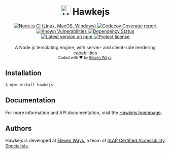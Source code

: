 <h1 align="center">
  <img src="https://protoblast.develry.be/media/static/hawkejs-small.png" width=30 alt="Hawkejs logo"/>
  <b>Hawkejs</b>
</h1>
<div align="center">
  <!-- CI - Github Actions -->
  <a href="https://github.com/11ways/hawkejs/actions/workflows/unit_test.yaml">
    <img src="https://github.com/11ways/hawkejs/actions/workflows/unit_test.yaml/badge.svg" alt="Node.js CI (Linux, MacOS, Windows)" />
  </a>

  <!-- Coverage - Codecov -->
  <a href="https://codecov.io/gh/11ways/hawkejs">
    <img src="https://img.shields.io/codecov/c/github/11ways/hawkejs/master.svg" alt="Codecov Coverage report" />
  </a>

  <!-- DM - Snyk -->
  <a href="https://snyk.io/test/github/skerit/hawkejs?targetFile=package.json">
    <img src="https://snyk.io/test/github/skerit/hawkejs/badge.svg?targetFile=package.json" alt="Known Vulnerabilities" />
  </a>

  <!-- DM - David -->
  <a href="https://david-dm.org/11ways/hawkejs">
    <img src="https://david-dm.org/11ways/hawkejs/status.svg" alt="Dependency Status" />
  </a>
</div>

<div align="center">
  <!-- Version - npm -->
  <a href="https://www.npmjs.com/package/hawkejs">
    <img src="https://img.shields.io/npm/v/hawkejs.svg" alt="Latest version on npm" />
  </a>

  <!-- License - MIT -->
  <a href="https://github.com/11ways/hawkejs#license">
    <img src="https://img.shields.io/github/license/11ways/hawkejs.svg" alt="Project license" />
  </a>
</div>
<br>
<div align="center">
  A Node.js templating engine, with server- and client-side rendering capabilities
</div>
<div align="center">
  <sub>
    Coded with ❤️ by <a href="#authors">Eleven Ways</a>.
  </sub>
</div>


## Installation

    $ npm install hawkejs

## Documentation

For more information and API documentation, visit the [Hawkejs homepage](https://hawkejs.develry.be).

## Authors

Hawkejs is developed at [Eleven Ways](https://www.elevenways.be/), a team of [IAAP Certified Accessibility Specialists](https://www.accessibilityassociation.org/).